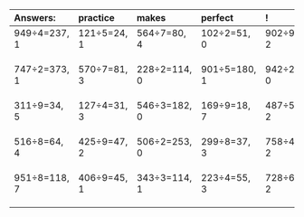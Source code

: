 | Answers: | practice | makes | perfect | ! |
| :--- | :--- | :--- | :--- | :--- |
| 949÷4=237, 1 | 121÷5=24, 1 | 564÷7=80, 4 | 102÷2=51, 0 | 902÷9=100, 2 | 
|   |   |   |   |   | 
|   |   |   |   |   | 
|   |   |   |   |   | 
| 747÷2=373, 1 | 570÷7=81, 3 | 228÷2=114, 0 | 901÷5=180, 1 | 942÷2=471, 0 | 
|   |   |   |   |   | 
|   |   |   |   |   | 
|   |   |   |   |   | 
| 311÷9=34, 5 | 127÷4=31, 3 | 546÷3=182, 0 | 169÷9=18, 7 | 487÷5=97, 2 | 
|   |   |   |   |   | 
|   |   |   |   |   | 
|   |   |   |   |   | 
| 516÷8=64, 4 | 425÷9=47, 2 | 506÷2=253, 0 | 299÷8=37, 3 | 758÷4=189, 2 | 
|   |   |   |   |   | 
|   |   |   |   |   | 
|   |   |   |   |   | 
| 951÷8=118, 7 | 406÷9=45, 1 | 343÷3=114, 1 | 223÷4=55, 3 | 728÷6=121, 2 | 
|   |   |   |   |   | 
|   |   |   |   |   | 
|   |   |   |   |   | 
